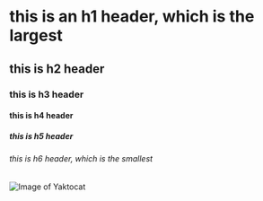 # this is an h1 header, which is the largest
## this is h2 header
### this is h3 header
#### this is h4 header
##### this is h5 header
###### this is h6 header, which is the smallest
![Image of Yaktocat](https://octodex.github.com/images/yaktocat.png)
